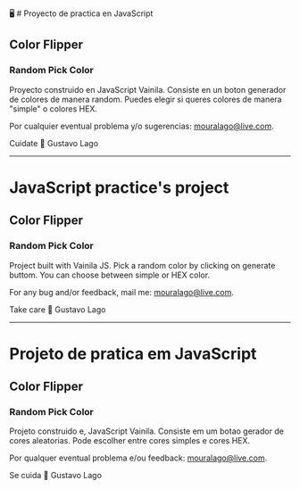 🖥️ # Proyecto de practica en JavaScript

## Color Flipper 
### Random Pick Color

Proyecto construido en JavaScript Vainila.
Consiste en un boton generador de colores de manera random. 
Puedes elegir si queres colores de manera "simple" o colores HEX.

Por cualquier eventual problema y/o sugerencias: mouralago@live.com.

Cuidate 💚
Gustavo Lago

--------------------------------

# JavaScript practice's project

## Color Flipper 
### Random Pick Color

Project built with Vainila JS.
Pick a random color by clicking on generate buttom.
You can choose between simple or HEX color.

For any bug and/or feedback, mail me: mouralago@live.com.

Take care 💚
Gustavo Lago

--------------------------------

# Projeto de pratica em JavaScript

## Color Flipper 
### Random Pick Color

Projeto construido e, JavaScript Vainila.
Consiste em um botao gerador de cores aleatorias.
Pode escolher entre cores simples e cores HEX.

Por qualquer eventual problema e/ou feedback: mouralago@live.com.

Se cuida 💚
Gustavo Lago

